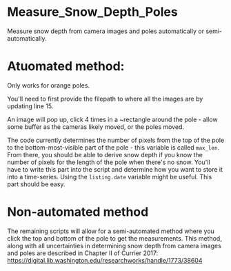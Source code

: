 # Measure_Snow_Depth_Poles
Measure snow depth from camera images and poles automatically or semi-automatically.
# Atuomated method:

Only works for orange poles.

You'll need to first provide the filepath to where all the images are by updating line 15.

An image will pop up, click 4 times in a ~rectangle around the pole - allow some buffer as the cameras likely moved, or the poles moved.

The code currently determines the number of pixels from the top of the pole to the bottom-most-visible part of the pole - this variable is called `max_len`.
From there, you should be able to derive snow depth if you know the number of pixels for the length of the pole when there's no snow. 
You'll have to write this part into the script and determine how you want to store it into a time-series. Using the `listing.date` variable might be useful. This part should be easy. 

# Non-automated method

The remaining scripts will allow for a semi-automated method where you click the top and bottom of the pole to get the measurements. This method, along with all uncertainties in determining snow depth from camera images and poles are described in Chapter II of Currier 2017: https://digital.lib.washington.edu/researchworks/handle/1773/38604
